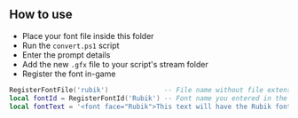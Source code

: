 ## How to use
- Place your font file inside this folder
- Run the `convert.ps1` script
- Enter the prompt details
- Add the new `.gfx` file to your script's stream folder
- Register the font in-game

```lua
RegisterFontFile('rubik')              -- File name without file extension
local fontId = RegisterFontId('Rubik') -- Font name you entered in the convert script
local fontText = '<font face="Rubik">This text will have the Rubik font</font>'
```
